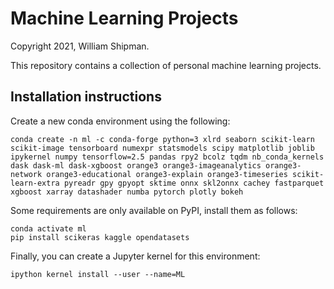 # Machine Learning Projects

Copyright 2021, William Shipman.

This repository contains a collection of personal machine learning projects.

## Installation instructions

Create a new conda environment using the following:

    conda create -n ml -c conda-forge python=3 xlrd seaborn scikit-learn scikit-image tensorboard numexpr statsmodels scipy matplotlib joblib ipykernel numpy tensorflow=2.5 pandas rpy2 bcolz tqdm nb_conda_kernels dask dask-ml dask-xgboost orange3 orange3-imageanalytics orange3-network orange3-educational orange3-explain orange3-timeseries scikit-learn-extra pyreadr gpy gpyopt sktime onnx skl2onnx cachey fastparquet xgboost xarray datashader numba pytorch plotly bokeh

Some requirements are only available on PyPI, install them as follows:

    conda activate ml
    pip install scikeras kaggle opendatasets

Finally, you can create a Jupyter kernel for this environment:

    ipython kernel install --user --name=ML